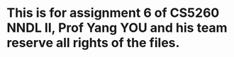 # This is for assignment 6 of CS5260 NNDL II, Prof Yang YOU and his team reserve all rights of the files.
